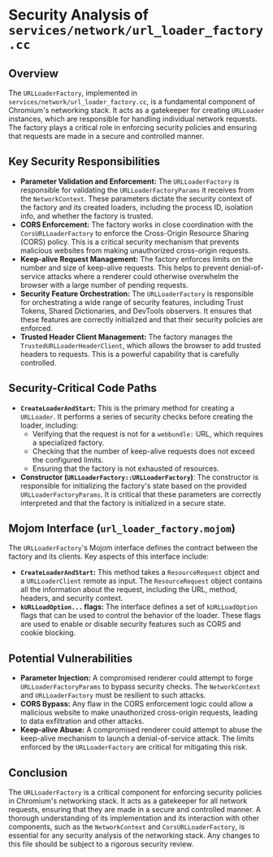 # Security Analysis of `services/network/url_loader_factory.cc`

## Overview

The `URLLoaderFactory`, implemented in `services/network/url_loader_factory.cc`, is a fundamental component of Chromium's networking stack. It acts as a gatekeeper for creating `URLLoader` instances, which are responsible for handling individual network requests. The factory plays a critical role in enforcing security policies and ensuring that requests are made in a secure and controlled manner.

## Key Security Responsibilities

-   **Parameter Validation and Enforcement:** The `URLLoaderFactory` is responsible for validating the `URLLoaderFactoryParams` it receives from the `NetworkContext`. These parameters dictate the security context of the factory and its created loaders, including the process ID, isolation info, and whether the factory is trusted.
-   **CORS Enforcement:** The factory works in close coordination with the `CorsURLLoaderFactory` to enforce the Cross-Origin Resource Sharing (CORS) policy. This is a critical security mechanism that prevents malicious websites from making unauthorized cross-origin requests.
-   **Keep-alive Request Management:** The factory enforces limits on the number and size of keep-alive requests. This helps to prevent denial-of-service attacks where a renderer could otherwise overwhelm the browser with a large number of pending requests.
-   **Security Feature Orchestration:** The `URLLoaderFactory` is responsible for orchestrating a wide range of security features, including Trust Tokens, Shared Dictionaries, and DevTools observers. It ensures that these features are correctly initialized and that their security policies are enforced.
-   **Trusted Header Client Management:** The factory manages the `TrustedURLLoaderHeaderClient`, which allows the browser to add trusted headers to requests. This is a powerful capability that is carefully controlled.

## Security-Critical Code Paths

-   **`CreateLoaderAndStart`:** This is the primary method for creating a `URLLoader`. It performs a series of security checks before creating the loader, including:
    -   Verifying that the request is not for a `webbundle:` URL, which requires a specialized factory.
    -   Checking that the number of keep-alive requests does not exceed the configured limits.
    -   Ensuring that the factory is not exhausted of resources.
-   **Constructor (`URLLoaderFactory::URLLoaderFactory`)**: The constructor is responsible for initializing the factory's state based on the provided `URLLoaderFactoryParams`. It is critical that these parameters are correctly interpreted and that the factory is initialized in a secure state.

## Mojom Interface (`url_loader_factory.mojom`)

The `URLLoaderFactory`'s Mojom interface defines the contract between the factory and its clients. Key aspects of this interface include:

-   **`CreateLoaderAndStart`:** This method takes a `ResourceRequest` object and a `URLLoaderClient` remote as input. The `ResourceRequest` object contains all the information about the request, including the URL, method, headers, and security context.
-   **`kURLLoadOption...` flags:** The interface defines a set of `kURLLoadOption` flags that can be used to control the behavior of the loader. These flags are used to enable or disable security features such as CORS and cookie blocking.

## Potential Vulnerabilities

-   **Parameter Injection:** A compromised renderer could attempt to forge `URLLoaderFactoryParams` to bypass security checks. The `NetworkContext` and `URLLoaderFactory` must be resilient to such attacks.
-   **CORS Bypass:** Any flaw in the CORS enforcement logic could allow a malicious website to make unauthorized cross-origin requests, leading to data exfiltration and other attacks.
-   **Keep-alive Abuse:** A compromised renderer could attempt to abuse the keep-alive mechanism to launch a denial-of-service attack. The limits enforced by the `URLLoaderFactory` are critical for mitigating this risk.

## Conclusion

The `URLLoaderFactory` is a critical component for enforcing security policies in Chromium's networking stack. It acts as a gatekeeper for all network requests, ensuring that they are made in a secure and controlled manner. A thorough understanding of its implementation and its interaction with other components, such as the `NetworkContext` and `CorsURLLoaderFactory`, is essential for any security analysis of the networking stack. Any changes to this file should be subject to a rigorous security review.